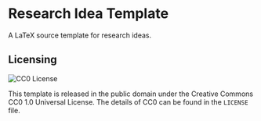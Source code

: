 # Research Idea Template
A LaTeX source template for research ideas.

## Licensing

![CC0 License](http://i.creativecommons.org/p/zero/1.0/88x31.png)

This template is released in the public domain under the Creative Commons CC0
1.0 Universal License. The details of CC0 can be found in the `LICENSE` file.
